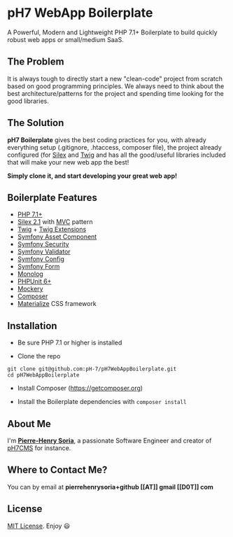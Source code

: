 # pH7 WebApp Boilerplate

A Powerful, Modern and Lightweight PHP 7.1+ Boilerplate to build quickly robust web apps or small/medium SaaS.


## The Problem

It is always tough to directly start a new "clean-code" project from scratch based on good programming principles.
We always need to think about the best architecture/patterns for the project and spending time looking for the good libraries.


## The Solution

**pH7 Boilerplate** gives the best coding practices for you, with already everything setup (.gitignore, .htaccess, composer file), the project already configured (for [Silex](https://silex.sensiolabs.org) and [Twig](https://twig.sensiolabs.org) and has all the good/useful libraries included that will make your new web app the best!


**Simply clone it, and start developing your great web app!**


## Boilerplate Features

* [PHP 7.1+](http://php.net)
* [Silex 2.1](https://silex.sensiolabs.org) with [MVC](https://en.wikipedia.org/wiki/Model%E2%80%93view%E2%80%93controller) pattern
* [Twig](https://twig.sensiolabs.org) + [Twig Extensions](http://symfony.com/doc/current/reference/twig_reference.html)
* [Symfony Asset Component](https://packagist.org/packages/symfony/asset)
* [Symfony Security](https://packagist.org/packages/symfony/security)
* [Symfony Validator](https://packagist.org/packages/symfony/validator)
* [Symfony Config](https://packagist.org/packages/symfony/config)
* [Symfony Form](https://packagist.org/packages/symfony/form)
* [Monolog](https://github.com/Seldaek/monolog)
* [PHPUnit 6+](https://phpunit.de)
* [Mockery](http://mockery.io)
* [Composer](https://getcomposer.org/download/)
* [Materialize](http://materializecss.com) CSS framework


##  Installation

* Be sure PHP 7.1 or higher is installed

* Clone the repo
```
git clone git@github.com:pH-7/pH7WebAppBoilerplate.git
cd pH7WebAppBoilerplate
```

* Install Composer (https://getcomposer.org)

* Install the Boilerplate dependencies with `composer install`


## About Me

I'm **[Pierre-Henry Soria](http://ph7.me)**, a passionate Software Engineer and creator of [pH7CMS](https://github.com/pH7Software/pH7-Social-Dating-CMS) for instance.


## Where to Contact Me?

You can by email at **pierrehenrysoria+github [[AT]] gmail [[D0T]] com**


## License

[MIT License](https://opensource.org/licenses/mit-license.php). Enjoy :smiley: